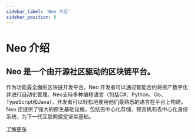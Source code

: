 ```yaml
---
sidebar_label: 'Neo 介绍'
sidebar_position: 0
---
```


# Neo 介绍


## Neo 是一个由开源社区驱动的区块链平台。

作为功能最全面的区块链开发平台，Neo 开发者可以通过智能合约将资产数字化并进行自动化管理。Neo支持多种编程语言（包括C#、Python、Go、TypeScript和Java），开发者可以轻松地使用他们最熟悉的语言在平台上构建。Neo 还提供了强大的原生基础设施，包括去中心化存储、预言机和去中心化身份系统，为下一代互联网奠定坚实基础。

[了解更多](https://neo.org/about)

